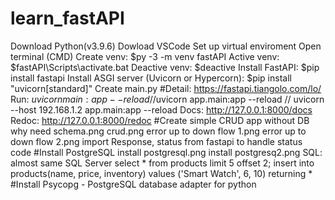 ﻿# learn_fastAPI
Download Python(v3.9.6)
Dowload VSCode
Set up virtual enviroment
    Open terminal (CMD)
    Create venv: $py -3 -m venv fastAPI
    Active venv: $fastAPI\Scripts\activate.bat
    Deactive venv: $deactive
Install FastAPI: $pip install fastapi
Install ASGI server (Uvicorn or Hypercorn): $pip install "uvicorn[standard]"
Create main.py #Detail: https://fastapi.tiangolo.com/lo/
Run: $uvicorn main:app --reload //$uvicorn app.main:app --reload  // uvicorn --host 192.168.1.2  app.main:app --reload
Docs: http://127.0.0.1:8000/docs
Redoc:  http://127.0.0.1:8000/redoc
#Create simple CRUD app without DB
why need schema.png
crud.png
error up to down flow 1.png
error up to down flow 2.png
import Response, status from fastapi to handle status code
#Install PostgreSQL
install postgresql.png
install postgresq2.png
    SQL: almost same SQL Server
    select * from products limit 5 offset 2;
    insert into products(name, price, inventory) values ('Smart Watch', 6, 10) returning *
#Install Psycopg - PostgreSQL database adapter for python


